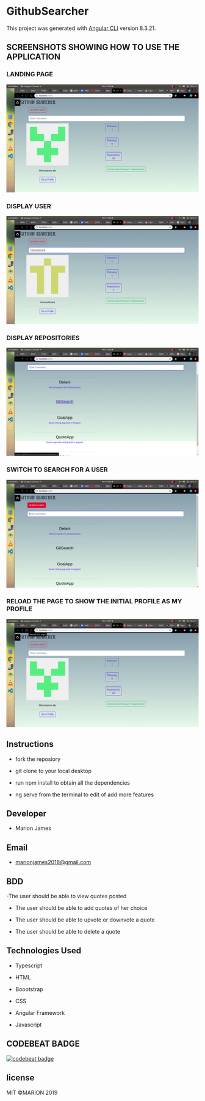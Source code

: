# GithubSearcher

This project was generated with [Angular CLI](https://github.com/angular/angular-cli) version 8.3.21.

## SCREENSHOTS SHOWING HOW TO USE THE APPLICATION

### LANDING PAGE

<img src="https://github.com/Marionjames-ally/Github-search-clone/blob/master/src/assets/Screenshot%20from%202020-01-20%2013-06-00.png?raw=true">

### DISPLAY USER

<img src="https://github.com/Marionjames-ally/Github-search-clone/blob/master/src/assets/Screenshot%20from%202020-01-20%2013-06-25.png?raw=true">

### DISPLAY REPOSITORIES

<img src="https://github.com/Marionjames-ally/Github-search-clone/blob/master/src/assets/Screenshot%20from%202020-01-20%2013-06-50.png?raw=true">

### SWITCH TO SEARCH FOR A USER

<img src="https://github.com/Marionjames-ally/Github-search-clone/blob/master/src/assets/Screenshot%20from%202020-01-20%2013-06-57.png?raw=true">

### RELOAD THE PAGE TO SHOW THE INITIAL PROFILE AS MY PROFILE

<img src="https://github.com/Marionjames-ally/Github-search-clone/blob/master/src/assets/Screenshot%20from%202020-01-20%2013-07-32.png?raw=true">

## Instructions

- fork the reposiory

- git clone to your local desktop

- run npm install to obtain all the dependencies

- ng serve from the terminal to edit of add more features

## Developer

* Marion James

## Email

- marionjames2018@gmail.com

## BDD
-The user should be able to view quotes posted

- The user should be able to add quotes of her choice

- The user should be able to upvote or downvote a quote

- The user should be able to delete a quote

## Technologies Used

- Typescript

- HTML

- Boootstrap

- CSS

- Angular Framework

- Javascript

## CODEBEAT BADGE


[![codebeat badge](https://codebeat.co/badges/b8e93cab-03f8-4dd0-8942-342b7510d6c2)](https://codebeat.co/projects/github-com-marionjames-ally-github-search-clone-master)


## license

MIT ©MARION 2019